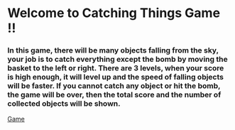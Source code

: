 # Welcome to Catching Things Game !!

### In this game, there will be many objects falling from the sky, your job is to catch everything except the bomb by moving the basket to the left or right. There are 3 levels, when your score is high enough, it will level up and the speed of falling objects will be faster. If you cannot catch any object or hit the bomb, the game will be over, then the total score and the number of collected objects will be shown.

[Game](image/Game.png)
[](image/Level2.png)
[](image/Level3.png)
[](image/Menu.png)

